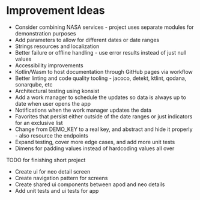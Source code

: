 # Improvement Ideas

- Consider combining NASA services - project uses separate modules for demonstration purposes
- Add parameters to allow for different dates or date ranges
- Strings resources and localization
- Better failure or offline handling - use error results instead of just null values
- Accessibility improvements
- Kotlin/Wasm to host documentation through GitHub pages via workflow
- Better linting and code quality tooling - jacoco, detekt, ktlint, qodana, sonarqube, etc
- Architectural testing using konsist
- Add a work manager to schedule the updates so data is always up to date when user opens the app
- Notifications when the work manager updates the data
- Favorites that persist either outside of the date ranges or just indicators for an exclusive list
- Change from DEMO_KEY to a real key, and abstract and hide it properly - also resource the
  endpoints
- Expand testing, cover more edge cases, and add more unit tests
- Dimens for padding values instead of hardcoding values all over

TODO for finishing short project

- Create ui for neo detail screen
- Create navigation pattern for screens
- Create shared ui components between apod and neo details
- Add unit tests and ui tests for app